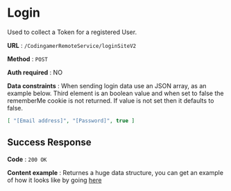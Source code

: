 # Login

Used to collect a Token for a registered User.

**URL** : `/CodingamerRemoteService/loginSiteV2`

**Method** : `POST`

**Auth required** : NO

**Data constraints** :
When sending login data use an JSON array, as an example below. Third element is an boolean value and when set to false the rememberMe cookie is not returned. If value is not set then it defaults to false.

```json
[ "[Email address]", "[Password]", true ]
```

## Success Response

**Code** : `200 OK`

**Content example** : Returnes a huge data structure, you can get an example of how it looks like by going [here](../../src/login_response.go)